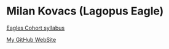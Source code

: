# Milan Kovacs (Lagopus Eagle)

[Eagles Cohort syllabus](https://github.com/greenfox-academy/eagles-syllabus)

[My GitHub WebSite](https://garlyle.github.io/)
